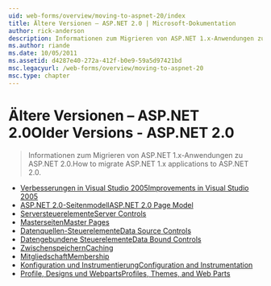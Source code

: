 ```yaml
---
uid: web-forms/overview/moving-to-aspnet-20/index
title: Ältere Versionen – ASP.NET 2.0 | Microsoft-Dokumentation
author: rick-anderson
description: Informationen zum Migrieren von ASP.NET 1.x-Anwendungen zu ASP.NET 2.0.
ms.author: riande
ms.date: 10/05/2011
ms.assetid: d4287e40-272a-412f-b0e9-59a5d97421bd
msc.legacyurl: /web-forms/overview/moving-to-aspnet-20
msc.type: chapter
---
```

<a name="older-versions---aspnet-20"></a><span data-ttu-id="27853-103">Ältere Versionen – ASP.NET 2.0</span><span class="sxs-lookup"><span data-stu-id="27853-103">Older Versions - ASP.NET 2.0</span></span>
====================
> <span data-ttu-id="27853-104">Informationen zum Migrieren von ASP.NET 1.x-Anwendungen zu ASP.NET 2.0.</span><span class="sxs-lookup"><span data-stu-id="27853-104">How to migrate ASP.NET 1.x applications to ASP.NET 2.0.</span></span>


- [<span data-ttu-id="27853-105">Verbesserungen in Visual Studio 2005</span><span class="sxs-lookup"><span data-stu-id="27853-105">Improvements in Visual Studio 2005</span></span>](improvements-in-visual-studio-2005.md)
- [<span data-ttu-id="27853-106">ASP.NET 2.0-Seitenmodell</span><span class="sxs-lookup"><span data-stu-id="27853-106">ASP.NET 2.0 Page Model</span></span>](the-asp-net-2-0-page-model.md)
- [<span data-ttu-id="27853-107">Serversteuerelemente</span><span class="sxs-lookup"><span data-stu-id="27853-107">Server Controls</span></span>](server-controls.md)
- [<span data-ttu-id="27853-108">Masterseiten</span><span class="sxs-lookup"><span data-stu-id="27853-108">Master Pages</span></span>](master-pages.md)
- [<span data-ttu-id="27853-109">Datenquellen-Steuerelemente</span><span class="sxs-lookup"><span data-stu-id="27853-109">Data Source Controls</span></span>](data-source-controls.md)
- [<span data-ttu-id="27853-110">Datengebundene Steuerelemente</span><span class="sxs-lookup"><span data-stu-id="27853-110">Data Bound Controls</span></span>](data-bound-controls.md)
- [<span data-ttu-id="27853-111">Zwischenspeichern</span><span class="sxs-lookup"><span data-stu-id="27853-111">Caching</span></span>](caching.md)
- [<span data-ttu-id="27853-112">Mitgliedschaft</span><span class="sxs-lookup"><span data-stu-id="27853-112">Membership</span></span>](membership.md)
- [<span data-ttu-id="27853-113">Konfiguration und Instrumentierung</span><span class="sxs-lookup"><span data-stu-id="27853-113">Configuration and Instrumentation</span></span>](configuration-and-instrumentation.md)
- [<span data-ttu-id="27853-114">Profile, Designs und Webparts</span><span class="sxs-lookup"><span data-stu-id="27853-114">Profiles, Themes, and Web Parts</span></span>](profiles-themes-and-web-parts.md)
